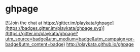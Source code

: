 # ghpage

[![Join the chat at https://gitter.im/playkata/ghpage](https://badges.gitter.im/playkata/ghpage.svg)](https://gitter.im/playkata/ghpage?utm_source=badge&utm_medium=badge&utm_campaign=pr-badge&utm_content=badge)
http://playkata.github.io/ghpage
